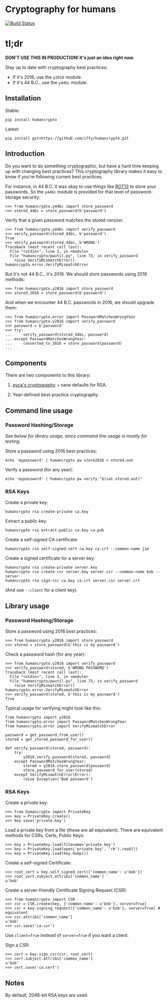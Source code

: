 # Cryptography for humans

[![Build Status](https://travis-ci.org/iffy/humancrypto.svg?branch=master)](https://travis-ci.org/iffy/humancrypto)

# tl;dr

**DON'T USE THIS IN PRODUCTION!  It's just an idea right now.**

Stay up to date with cryptography best practices:

- If it's 2016, use the `y2016` module.
- If it's 44 B.C., use the `y44bc` module.


## Installation

Stable:

    pip install humancrypto

Latest:

    pip install git+https://github.com/iffy/humancrypto.git



## Introduction

Do you want to do something cryptographic, but have a hard time keeping up with changing best practices?  This cryptography library makes it easy to know if you're following current best practices.

For instance, in 44 B.C. it was okay to use things like [ROT13](https://en.wikipedia.org/wiki/ROT13) to store your passwords.  So the `y44bc` module is provided for that level of password-storage security:

    >>> from humancrypto.y44bc import store_password
    >>> stored_44bc = store_password(b'password')

Verify that a given password matches the stored version:

    >>> from humancrypto.y44bc import verify_password
    >>> verify_password(stored_44bc, b'password')
    True
    >>> verify_password(stored_44bc, b'WRONG')
    Traceback (most recent call last):
      File "<stdin>", line 1, in <module>
      File "humancrypto/pwutil.py", line 73, in verify_password
        raise VerifyMismatchError()
    humancrypto.error.VerifyMismatchError

But it's not 44 B.C., it's 2016.  We should store passwords using 2016 methods:

    >>> from humancrypto.y2016 import store_password
    >>> stored_2016 = store_password(b'password')

And when we encounter 44 B.C. passwords in 2016, we should upgrade them:

    >>> from humancrypto.error import PasswordMatchesWrongYear
    >>> from humancrypto.y2016 import verify_password
    >>> password = b'password'
    >>> try:
    ...     verify_password(stored_44bc, password)
    ... except PasswordMatchesWrongYear:
    ...     converted_to_2016 = store_password(password)
    ...


## Components


There are two components to this library:

1. [pyca's cryptography](https://pypi.python.org/pypi/cryptography) + sane defaults for RSA.

2. Year-defined best-practice cryptography.



## Command line usage

### Password Hashing/Storage

*See below for library usage, since command line usage is mostly for testing.*

Store a password using 2016 best practices:

    echo 'mypassword' | humancrypto pw store2016 > stored.out

Verify a password (for any year):

    echo 'mypassword' | humancrypto pw verify "$(cat stored.out)"


### RSA Keys

Create a private key:

    humancrypto rsa create-private ca.key

Extract a public key:

    humancrypto rsa extract-public ca.key ca.pub

Create a self-signed CA certificate:

    humancrypto rsa self-signed-cert ca.key ca.crt --common-name jim

Create a signed certificate for a server key:

    humancrypto rsa create-private server.key
    humancrypto rsa create-csr server.key server.csr --common-name bob --server
    humancrypto rsa sign-csr ca.key ca.crt server.csr server.crt

(And use `--client` for a client key).


## Library usage

### Password Hashing/Storage

Store a password using 2016 best practices:


    >>> from humancrypto.y2016 import store_password
    >>> stored = store_password(b'this is my password')

Check a password hash (for any year):

    >>> from humancrypto.y2016 import verify_password
    >>> verify_password(stored, b'WRONG PASSWORD')
    Traceback (most recent call last):
      File "<stdin>", line 1, in <module>
      File "humancrypto/pwutil.py", line 73, in verify_password
        raise VerifyMismatchError()
    humancrypto.error.VerifyMismatchError
    >>> verify_password(stored, b'this is my password')
    True

Typical usage for verifying might look like this:

    from humancrypto import y2016
    from humancrypto.error import PasswordMatchesWrongYear
    from humancrypto.error import VerifyMismatchError

    password = get_password_from_user()
    stored = get_stored_password_for_user()

    def verify_password(stored, password):
        try:
            y2016.verify_password(stored, password)
        except PasswordMatchesWrongYear:
            stored = y2016.store_password(password)
            store_password_for_user(stored)
        except VerifyMismatchError(Error):
            raise Exception('Bad password')

### RSA Keys

Create a private key:

    >>> from humancrypto import PrivateKey
    >>> key = PrivateKey.create()
    >>> key.save('private.key')

Load a private key from a file (these are all equivalent).  There are equivalent methods for CSRs, Certs, Public Keys:

    >>> key = PrivateKey.load(filename='private.key')
    >>> key = PrivateKey.load(open('private.key', 'rb').read())
    >>> key = PrivateKey.load(key.dump())

Create a self-signed Certificate:

    >>> root_cert = key.self_signed_cert({'common_name': u'bob'})
    >>> root_cert.subject.attribs['common_name']
    u'bob'

Create a server-friendly Certificate Signing Request (CSR):

    >>> from humancrypto import CSR
    >>> csr = CSR.create(key, {'common_name': u'bob'}, server=True)
    >>> csr = key.signing_request({'common_name': u'bob'}, server=True) # equivalent
    >>> csr.attribs['common_name']
    u'bob'
    >>> csr.save('ca.csr')

Use `client=True` instead of `server=True` if you want a client.

Sign a CSR:

    >>> cert = key.sign_csr(csr, root_cert)
    >>> cert.subject.attribs['common_name']
    u'bob'
    >>> cert.save('ca.cert')


## Notes

By default, 2048-bit RSA keys are used.
